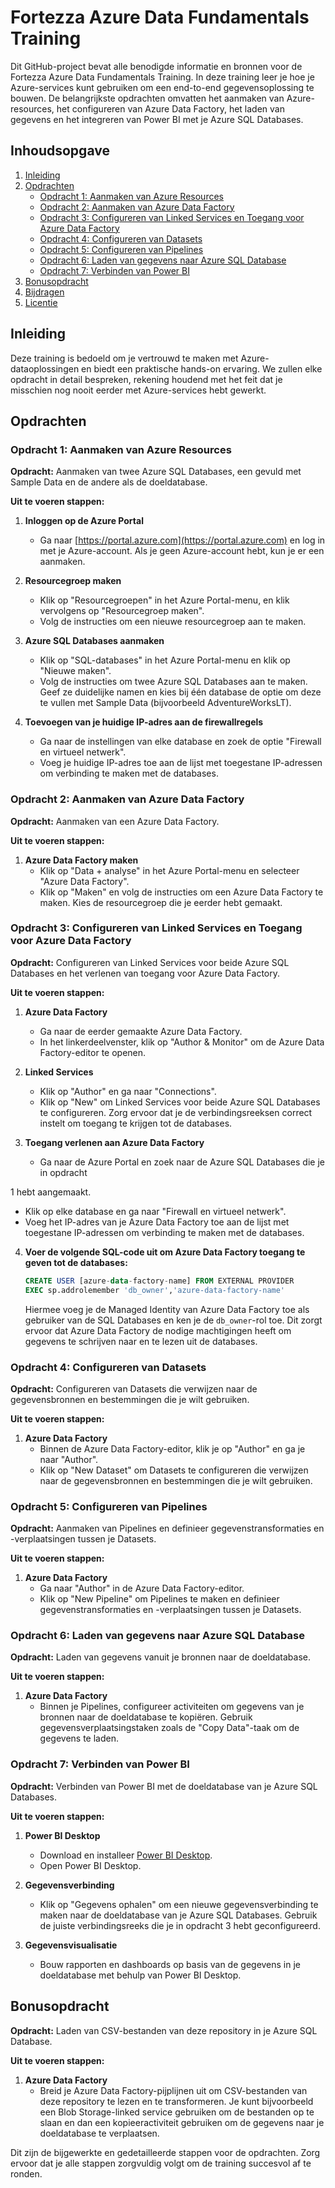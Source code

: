 # Fortezza Azure Data Fundamentals Training

Dit GitHub-project bevat alle benodigde informatie en bronnen voor de Fortezza Azure Data Fundamentals Training. In deze training leer je hoe je Azure-services kunt gebruiken om een end-to-end gegevensoplossing te bouwen. De belangrijkste opdrachten omvatten het aanmaken van Azure-resources, het configureren van Azure Data Factory, het laden van gegevens en het integreren van Power BI met je Azure SQL Databases.

## Inhoudsopgave

1. [Inleiding](#inleiding)
2. [Opdrachten](#opdrachten)
    - [Opdracht 1: Aanmaken van Azure Resources](#opdracht-1-aanmaken-van-azure-resources)
    - [Opdracht 2: Aanmaken van Azure Data Factory](#opdracht-2-aanmaken-van-azure-data-factory)
    - [Opdracht 3: Configureren van Linked Services en Toegang voor Azure Data Factory](#opdracht-3-configureren-van-linked-services-en-toegang-voor-azure-data-factory)
    - [Opdracht 4: Configureren van Datasets](#opdracht-4-configureren-van-datasets)
    - [Opdracht 5: Configureren van Pipelines](#opdracht-5-configureren-van-pipelines)
    - [Opdracht 6: Laden van gegevens naar Azure SQL Database](#opdracht-6-laden-van-gegevens-naar-azure-sql-database)
    - [Opdracht 7: Verbinden van Power BI](#opdracht-7-verbinden-van-power-bi)
3. [Bonusopdracht](#bonusopdracht)
4. [Bijdragen](#bijdragen)
5. [Licentie](#licentie)

## Inleiding

Deze training is bedoeld om je vertrouwd te maken met Azure-dataoplossingen en biedt een praktische hands-on ervaring. We zullen elke opdracht in detail bespreken, rekening houdend met het feit dat je misschien nog nooit eerder met Azure-services hebt gewerkt.

## Opdrachten

### Opdracht 1: Aanmaken van Azure Resources

**Opdracht:** Aanmaken van twee Azure SQL Databases, een gevuld met Sample Data en de andere als de doeldatabase.

**Uit te voeren stappen:**

1. **Inloggen op de Azure Portal**
   - Ga naar [https://portal.azure.com](https://portal.azure.com) en log in met je Azure-account. Als je geen Azure-account hebt, kun je er een aanmaken.

2. **Resourcegroep maken**
   - Klik op "Resourcegroepen" in het Azure Portal-menu, en klik vervolgens op "Resourcegroep maken".
   - Volg de instructies om een nieuwe resourcegroep aan te maken.

3. **Azure SQL Databases aanmaken**
   - Klik op "SQL-databases" in het Azure Portal-menu en klik op "Nieuwe maken".
   - Volg de instructies om twee Azure SQL Databases aan te maken. Geef ze duidelijke namen en kies bij één database de optie om deze te vullen met Sample Data (bijvoorbeeld AdventureWorksLT).

4. **Toevoegen van je huidige IP-adres aan de firewallregels**
   - Ga naar de instellingen van elke database en zoek de optie "Firewall en virtueel netwerk".
   - Voeg je huidige IP-adres toe aan de lijst met toegestane IP-adressen om verbinding te maken met de databases.

### Opdracht 2: Aanmaken van Azure Data Factory

**Opdracht:** Aanmaken van een Azure Data Factory.

**Uit te voeren stappen:**

1. **Azure Data Factory maken**
   - Klik op "Data + analyse" in het Azure Portal-menu en selecteer "Azure Data Factory".
   - Klik op "Maken" en volg de instructies om een Azure Data Factory te maken. Kies de resourcegroep die je eerder hebt gemaakt.

### Opdracht 3: Configureren van Linked Services en Toegang voor Azure Data Factory

**Opdracht:** Configureren van Linked Services voor beide Azure SQL Databases en het verlenen van toegang voor Azure Data Factory.

**Uit te voeren stappen:**

1. **Azure Data Factory**
   - Ga naar de eerder gemaakte Azure Data Factory.
   - In het linkerdeelvenster, klik op "Author & Monitor" om de Azure Data Factory-editor te openen.

2. **Linked Services**
   - Klik op "Author" en ga naar "Connections".
   - Klik op "New" om Linked Services voor beide Azure SQL Databases te configureren. Zorg ervoor dat je de verbindingsreeksen correct instelt om toegang te krijgen tot de databases.

3. **Toegang verlenen aan Azure Data Factory**
   - Ga naar de Azure Portal en zoek naar de Azure SQL Databases die je in opdracht 

1 hebt aangemaakt.
   - Klik op elke database en ga naar "Firewall en virtueel netwerk".
   - Voeg het IP-adres van je Azure Data Factory toe aan de lijst met toegestane IP-adressen om verbinding te maken met de databases.

4. **Voer de volgende SQL-code uit om Azure Data Factory toegang te geven tot de databases:**

   ```sql
   CREATE USER [azure-data-factory-name] FROM EXTERNAL PROVIDER
   EXEC sp.addrolemember 'db_owner','azure-data-factory-name'
   ```

   Hiermee voeg je de Managed Identity van Azure Data Factory toe als gebruiker van de SQL Databases en ken je de `db_owner`-rol toe. Dit zorgt ervoor dat Azure Data Factory de nodige machtigingen heeft om gegevens te schrijven naar en te lezen uit de databases.

### Opdracht 4: Configureren van Datasets

**Opdracht:** Configureren van Datasets die verwijzen naar de gegevensbronnen en bestemmingen die je wilt gebruiken.

**Uit te voeren stappen:**

1. **Azure Data Factory**
   - Binnen de Azure Data Factory-editor, klik je op "Author" en ga je naar "Author".
   - Klik op "New Dataset" om Datasets te configureren die verwijzen naar de gegevensbronnen en bestemmingen die je wilt gebruiken.

### Opdracht 5: Configureren van Pipelines

**Opdracht:** Aanmaken van Pipelines en definieer gegevenstransformaties en -verplaatsingen tussen je Datasets.

**Uit te voeren stappen:**

1. **Azure Data Factory**
   - Ga naar "Author" in de Azure Data Factory-editor.
   - Klik op "New Pipeline" om Pipelines te maken en definieer gegevenstransformaties en -verplaatsingen tussen je Datasets.

### Opdracht 6: Laden van gegevens naar Azure SQL Database

**Opdracht:** Laden van gegevens vanuit je bronnen naar de doeldatabase.

**Uit te voeren stappen:**

1. **Azure Data Factory**
   - Binnen je Pipelines, configureer activiteiten om gegevens van je bronnen naar de doeldatabase te kopiëren. Gebruik gegevensverplaatsingstaken zoals de "Copy Data"-taak om de gegevens te laden.

### Opdracht 7: Verbinden van Power BI

**Opdracht:** Verbinden van Power BI met de doeldatabase van je Azure SQL Databases.

**Uit te voeren stappen:**

1. **Power BI Desktop**
   - Download en installeer [Power BI Desktop](https://powerbi.microsoft.com/nl-nl/desktop/).
   - Open Power BI Desktop.

2. **Gegevensverbinding**
   - Klik op "Gegevens ophalen" om een nieuwe gegevensverbinding te maken naar de doeldatabase van je Azure SQL Databases. Gebruik de juiste verbindingsreeks die je in opdracht 3 hebt geconfigureerd.

3. **Gegevensvisualisatie**
   - Bouw rapporten en dashboards op basis van de gegevens in je doeldatabase met behulp van Power BI Desktop.

## Bonusopdracht

**Opdracht:** Laden van CSV-bestanden van deze repository in je Azure SQL Database.

**Uit te voeren stappen:**

1. **Azure Data Factory**
   - Breid je Azure Data Factory-pijplijnen uit om CSV-bestanden van deze repository te lezen en te transformeren. Je kunt bijvoorbeeld een Blob Storage-linked service gebruiken om de bestanden op te slaan en dan een kopieeractiviteit gebruiken om de gegevens naar je doeldatabase te verplaatsen.

Dit zijn de bijgewerkte en gedetailleerde stappen voor de opdrachten. Zorg ervoor dat je alle stappen zorgvuldig volgt om de training succesvol af te ronden.
